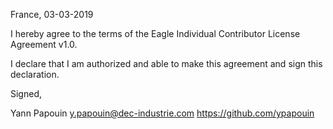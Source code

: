 France, 03-03-2019

I hereby agree to the terms of the Eagle Individual Contributor License
Agreement v1.0.

I declare that I am authorized and able to make this agreement and sign this
declaration.

Signed,

Yann Papouin y.papouin@dec-industrie.com https://github.com/ypapouin
